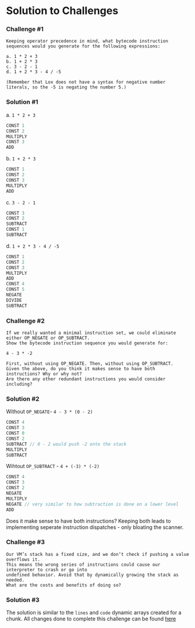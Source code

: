 # Solution to Challenges 

### Challenge #1
```
Keeping operator precedence in mind, what bytecode instruction sequences would you generate for the following expressions:

a. 1 * 2 + 3
b. 1 + 2 * 3
c. 3 - 2 - 1
d. 1 + 2 * 3 - 4 / -5

(Remember that Lox does not have a syntax for negative number literals, so the -5 is negating the number 5.)
```
### Solution #1 

a. `1 * 2 + 3`
```c++
CONST 1
CONST 2
MULTIPLY
CONST 3
ADD
```
b. `1 + 2 * 3` 
```c++
CONST 1
CONST 2
CONST 3
MULTIPLY
ADD
``` 
c. `3 - 2 - 1`
```c++
CONST 3
CONST 2
SUBTRACT
CONST 1
SUBTRACT
``` 
d. `1 + 2 * 3 - 4 / -5`

```c++
CONST 1
CONST 2
CONST 3
MULTIPLY
ADD
CONST 4
CONST 5
NEGATE
DIVIDE
SUBTRACT
``` 
### Challenge #2
```
If we really wanted a minimal instruction set, we could eliminate either OP_NEGATE or OP_SUBTRACT. 
Show the bytecode instruction sequence you would generate for: 

4 - 3 * -2

First, without using OP_NEGATE. Then, without using OP_SUBTRACT.
Given the above, do you think it makes sense to have both instructions? Why or why not? 
Are there any other redundant instructions you would consider including?
```
### Solution #2 

Without `OP_NEGATE`- `4 - 3 * (0 - 2)`
```c++
CONST 4
CONST 3
CONST 0 
CONST 2
SUBTRACT // 0 - 2 would push -2 onto the stack  
MULTIPLY
SUBTRACT
```
Wihtout `OP_SUBTRACT` - `4 + (-3) * (-2)`
```c++
CONST 4 
CONST 3 
CONST 2 
NEGATE 
MULTIPLY 
NEGATE // very similar to how subtraction is done on a lower level
ADD
``` 
Does it make sense to have both instructions? Keeping both leads to implementing seperate instruction dispatches - only bloating the scanner.  

### Challenge #3 
```
Our VM’s stack has a fixed size, and we don’t check if pushing a value overflows it. 
This means the wrong series of instructions could cause our interpreter to crash or go into
undefined behavior. Avoid that by dynamically growing the stack as needed.
What are the costs and benefits of doing so?
```

### Solution #3
The solution is similar to the `lines` and `code` dynamic arrays created for a chunk. 
All changes done to complete this challenge can be found [here](https://github.com/JanatB/Bytecode-Virtual-Machine/commit/1328d354a6d45e8a60d66e20786a2b4d041fff25)

<!-- 
### Challenge #4 

```
To interpret OP_NEGATE, we pop the operand, negate the value, and then push the result. 
That’s a simple implementation, but it increments and decrements stackTop unnecessarily, since the 
stack ends up the same height in the end. It might be faster to simply negate the value in place 
on the stack and leave stackTop alone. Try that and see if you can measure a performance
difference. Are there other instructions where you can do a similar optimization?
```
 
### Solution #4 -->


